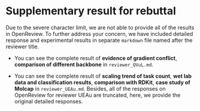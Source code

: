 # Supplementary result for rebuttal

Due to the severe character limit, we are not able to provide all of the results in OpenReview. To further address your concern, we have included detailed response and experimental results in separate `markdown` file named after the reviewer title. 

- You can see the complete result of **evidence of gradient conflict**, **comparison of different backbone** in `reviewer_QVuL.md`.

- You can see the complete result of **scaling trend of task count**, **wet lab data and classification results**, **comparison with RDKit**, **case study of Molcap** in `reviewer_UEAu.md`. Besides, all of the responses on OpenReview for reviewer UEAu are truncated, here, we provide the original detailed responses.
